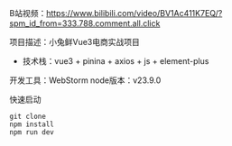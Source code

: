
B站视频：https://www.bilibili.com/video/BV1Ac411K7EQ/?spm_id_from=333.788.comment.all.click

项目描述：小兔鲜Vue3电商实战项目
- 技术栈：vue3 + pinina + axios + js + element-plus

开发工具：WebStorm
node版本：v23.9.0

快速启动
```shell
git clone 
npm install
npm run dev
```